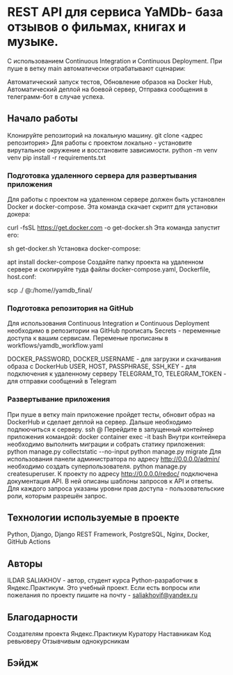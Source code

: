 # REST API для сервиса YaMDb- база отзывов о фильмах, книгах и музыке.
С использованием Continuous Integration и Continuous Deployment. При пуше в ветку main автоматически отрабатывают сценарии:

Автоматический запуск тестов,
Обновление образов на Docker Hub,
Автоматический деплой на боевой сервер,
Отправка сообщения в телеграмм-бот в случае успеха.
## Начало работы
Клонируйте репозиторий на локальную машину.
git clone <адрес репозитория>
Для работы с проектом локально - установите вирутальное окружение и восстановите зависимости.
python -m venv venv
pip install -r requirements.txt 
### Подготовка удаленного сервера для развертывания приложения
Для работы с проектом на удаленном сервере должен быть установлен Docker и docker-compose. Эта команда скачает скрипт для установки докера:

curl -fsSL https://get.docker.com -o get-docker.sh
Эта команда запустит его:

sh get-docker.sh
Установка docker-compose:

apt install docker-compose
Создайте папку проекта на удаленном сервере и скопируйте туда файлы docker-compose.yaml, Dockerfile, host.conf:

scp ./<FILENAME> <USER>@<HOST>:/home/<USER>/yamdb_final/
### Подготовка репозитория на GitHub
Для использования Continuous Integration и Continuous Deployment необходимо в репозитории на GitHub прописать Secrets - переменные доступа к вашим сервисам. Переменые прописаны в workflows/yamdb_workflow.yaml

DOCKER_PASSWORD, DOCKER_USERNAME - для загрузки и скачивания образа с DockerHub
USER, HOST, PASSPHRASE, SSH_KEY - для подключения к удаленному серверу
TELEGRAM_TO, TELEGRAM_TOKEN - для отправки сообщений в Telegram
### Развертывание приложения
При пуше в ветку main приложение пройдет тесты, обновит образ на DockerHub и сделает деплой на сервер. Дальше необходимо подлкючиться к серверу.
ssh <USER>@<HOST>
Перейдите в запущенный контейнер приложения командой:
docker container exec -it <CONTAINER ID> bash
Внутри контейнера необходимо выполнить миграции и собрать статику приложения:
python manage.py collectstatic --no-input
python manage.py migrate
Для использования панели администратора по адресу http://0.0.0.0/admin/ необходимо создать суперпользователя.
python manage.py createsuperuser.
К проекту по адресу http://0.0.0.0/redoc/ подключена документация API. В ней описаны шаблоны запросов к API и ответы. Для каждого запроса указаны уровни прав доступа - пользовательские роли, которым разрешён запрос.
## Технологии используемые в проекте
Python, Django, Django REST Framework, PostgreSQL, Nginx, Docker, GitHub Actions

## Авторы
ILDAR SALIAKHOV - автор, студент курса Python-разработчик в Яндекс.Практикум. Это учебный проект. Если есть вопросы или пожелания по проекту пишите на почту - saliakhovif@yandex.ru

## Благодарности
Создателям проекта Яндекс.Практикум
Куратору
Наставникам
Код ревьюверу
Отзывчивым однокурсникам
## Бэйдж

